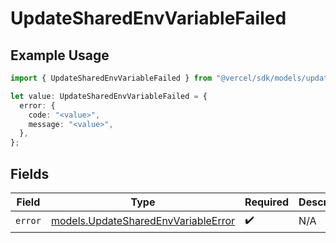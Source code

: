 # UpdateSharedEnvVariableFailed

## Example Usage

```typescript
import { UpdateSharedEnvVariableFailed } from "@vercel/sdk/models/updatesharedenvvariableop.js";

let value: UpdateSharedEnvVariableFailed = {
  error: {
    code: "<value>",
    message: "<value>",
  },
};
```

## Fields

| Field                                                                            | Type                                                                             | Required                                                                         | Description                                                                      |
| -------------------------------------------------------------------------------- | -------------------------------------------------------------------------------- | -------------------------------------------------------------------------------- | -------------------------------------------------------------------------------- |
| `error`                                                                          | [models.UpdateSharedEnvVariableError](../models/updatesharedenvvariableerror.md) | :heavy_check_mark:                                                               | N/A                                                                              |